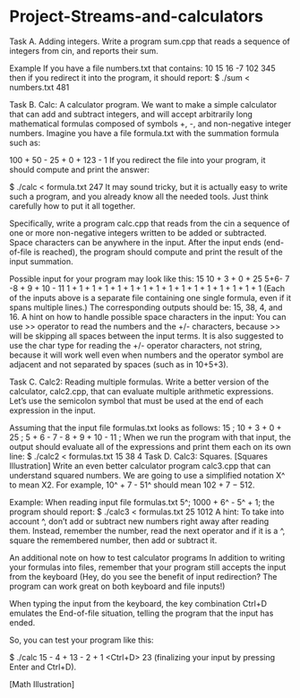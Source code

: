 # Project-Streams-and-calculators

Task A. Adding integers.
Write a program sum.cpp that reads a sequence of integers from cin, and reports their sum.

Example
If you have a file numbers.txt that contains:
10 15 16 -7 102 345
then if you redirect it into the program, it should report:
$ ./sum < numbers.txt
481


Task B. Calc: A calculator program.
We want to make a simple calculator that can add and subtract integers, and will accept arbitrarily long mathematical formulas composed of symbols +, -, and non-negative integer numbers.
Imagine you have a file formula.txt with the summation formula such as:

100 + 50 - 25 + 0 + 123 - 1
If you redirect the file into your program, it should compute and print the answer:

$ ./calc < formula.txt
247
It may sound tricky, but it is actually easy to write such a program, and you already know all the needed tools. Just think carefully how to put it all together.

Specifically, write a program calc.cpp that reads from the cin a sequence of one or more non-negative integers written to be added or subtracted. Space characters can be anywhere in the input. After the input ends (end-of-file is reached), the program should compute and print the result of the input summation.

Possible input for your program may look like this:
15
10 + 3 + 0 + 25 
5+6- 7 -8 + 9  + 10 -   11 
1 + 1 + 1 + 1 + 
1 + 1 + 1 + 1 + 
1 + 1 + 1 + 1 + 
1 + 1 + 1 + 1
(Each of the inputs above is a separate file containing one single formula, even if it spans multiple lines.)
The corresponding outputs should be: 15, 38, 4, and 16.
A hint on how to handle possible space characters in the input:
You can use >> operator to read the numbers and the +/- characters, because >> will be skipping all spaces between the input terms. It is also suggested to use the char type for reading the +/- operator characters, not string, because it will work well even when numbers and the operator symbol are adjacent and not separated by spaces (such as in 10+5+3).

Task C. Calc2: Reading multiple formulas.
Write a better version of the calculator, calc2.cpp, that can evaluate multiple arithmetic expressions. Let’s use the semicolon symbol that must be used at the end of each expression in the input.

Assuming that the input file formulas.txt looks as follows:
15 ;
10 + 3 + 0 + 25 ;
5 + 6 - 7 - 8 + 9 + 10 - 11 ;
When we run the program with that input, the output should evaluate all of the expressions and print them each on its own line:
$ ./calc2 < formulas.txt
15 
38
4
Task D. Calc3: Squares.
[Squares Illustration]
Write an even better calculator program calc3.cpp that can understand squared numbers. We are going to use a simplified notation X^ to mean X2. For example, 10^ + 7 - 51^ should mean 102 + 7 − 512.

Example:
When reading input file formulas.txt
5^;
1000 + 6^ - 5^ + 1;
the program should report:
$ ./calc3 < formulas.txt
25
1012
A hint:
To take into account ^, don’t add or subtract new numbers right away after reading them. Instead, remember the number, read the next operator and if it is a ^, square the remembered number, then add or subtract it.

An additional note on how to test calculator programs
In addition to writing your formulas into files, remember that your program still accepts the input from the keyboard (Hey, do you see the benefit of input redirection? The program can work great on both keyboard and file inputs!)

When typing the input from the keyboard, the key combination Ctrl+D emulates the End-of-file situation, telling the program that the input has ended.

So, you can test your program like this:

$ ./calc
15 - 4 + 13 - 2 + 1  <Enter> <Ctrl+D>
23
(finalizing your input by pressing Enter and Ctrl+D).

[Math Illustration]
